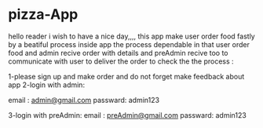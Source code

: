 # pizza-App
hello reader i wish to have a nice day,,,, this app make user order food fastly by a beatiful process inside app the process dependable in that user order food and admin recive order with details 
and preAdmin recive too to communicate with user to deliver the order
to check the the process :

 
1-please sign up and make order and do not forget make feedback about app
2-login with admin:


email   :  admin@gmail.com
passward:  admin123

3-login with preAdmin:
email   :  preAdmin@gmail.com
passward:  admin123 
                   
